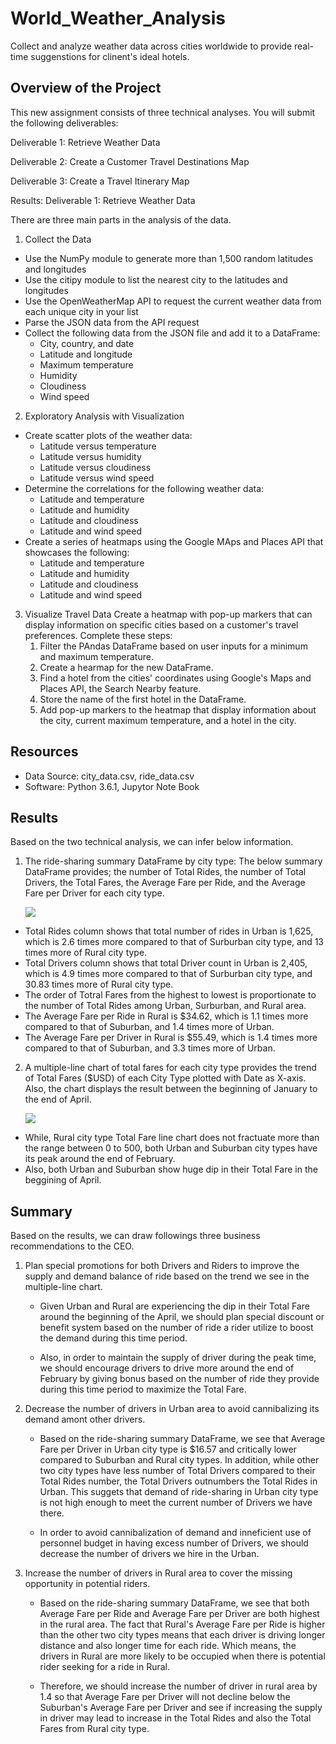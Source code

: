 # World_Weather_Analysis
Collect and analyze weather data across cities worldwide to provide real-time suggenstions for clinent's ideal hotels.

## Overview of the Project
This new assignment consists of three technical analyses. You will submit the following deliverables:

Deliverable 1: Retrieve Weather Data

Deliverable 2: Create a Customer Travel Destinations Map

Deliverable 3: Create a Travel Itinerary Map



Results:
Deliverable 1: Retrieve Weather Data


There are three main parts in the analysis of the data.
1. Collect the Data
  - Use the NumPy module to generate more than 1,500 random latitudes and longitudes
  - Use the citipy module to list the nearest city to the latitudes and longitudes
  - Use the OpenWeatherMap API to request the current weather data from each unique city in your list
  - Parse the JSON data from the API request
  - Collect the following data from the JSON file and add it to a DataFrame:
     + City, country, and date
     + Latitude and longitude
     + Maximum temperature
     + Humidity
     + Cloudiness
     + Wind speed
2. Exploratory Analysis with Visualization
  - Create scatter plots of the weather data:
     + Latitude versus temperature
     + Latitude versus humidity
     + Latitude versus cloudiness
     + Latitude versus wind speed
  - Determine the correlations for the following weather data:
     + Latitude and temperature
     + Latitude and humidity
     + Latitude and cloudiness
     + Latitude and wind speed
  - Create a series of heatmaps using the Google MAps and Places API that showcases the following:
     + Latitude and temperature
     + Latitude and humidity
     + Latitude and cloudiness
     + Latitude and wind speed 
3. Visualize Travel Data
   Create a heatmap with pop-up markers that can display information on specific cities based on a customer's travel preferences. Complete these steps:
   1. Filter the PAndas DataFrame based on user inputs for a minimum and maximum temperature.
   2. Create a hearmap for the new DataFrame.
   3. Find a hotel from the cities' coordinates using Google's Maps and Places API, the Search Nearby feature.
   4. Store the name of the first hotel in the DataFrame.
   5. Add pop-up markers to the heatmap that display information about the city, current maximum temperature, and a   hotel in the city.
 

## Resources
- Data Source: city_data.csv, ride_data.csv
- Software: Python 3.6.1, Jupytor Note Book

## Results
  Based on the two technical analysis, we can infer below information.
  
  1. The ride-sharing summary DataFrame by city type: The below summary DataFrame provides; the number of Total Rides, the number of Total Drivers, the Total Fares, the Average Fare per Ride, and the Average Fare per Driver for each city type.
  
      ![](analysis/PyBer_fare_summary_dataframe.png)
     
  - Total Rides column shows that total number of rides in Urban is 1,625, which is 2.6 times more compared to that of  Surburban city type, and 13 times more of Rural city type.
  - Total Drivers column shows that total Driver count in Urban is 2,405, which is 4.9 times more compared to that of  Surburban city type, and 30.83 times more of Rural city type.
  - The order of Totral Fares from the highest to lowest is proportionate to the number of Total Rides among Urban, Surburban, and Rural area.
  - The Average Fare per Ride in Rural is $34.62, which is 1.1 times more compared to that of Suburban, and 1.4 times more of Urban.
  - The Average Fare per Driver in Rural is $55.49, which is 1.4 times more compared to that of Suburban, and 3.3 times more of Urban.
  2. A multiple-line chart of total fares for each city type provides the trend of Total Fares ($USD) of each City Type plotted with Date as X-axis. Also, the chart displays the result between the beginning of January to the end of April.
  
      ![](analysis/PyBer_fare_summary.png)
  
  - While, Rural city type Total Fare line chart does not fractuate more than the range between 0 to 500, both Urban and Suburban city types have its peak around the end of February. 
  - Also, both Urban and Suburban show huge dip in their Total Fare in the beggining of April.
  
## Summary
   Based on the results, we can draw followings three business recommendations to the CEO.

  1. Plan special promotions for both Drivers and Riders to improve the supply and demand balance of ride based on the trend we see in the multiple-line chart.
    
     + Given Urban and Rural are experiencing the dip in their Total Fare around the beginning of the April, we should plan special discount or benefit system based on the number of ride a rider utilize to boost the demand during this time period.

     + Also, in order to maintain the supply of driver during the peak time, we should encourage drivers to drive more around the end of February by giving bonus based on the number of ride they provide during this time period to maximize the Total Fare.
  
  2. Decrease the number of drivers in Urban area to avoid cannibalizing its demand amont other drivers.
    
     + Based on the ride-sharing summary DataFrame, we see that Average Fare per Driver in Urban city type is $16.57 and critically lower compared to Suburban and Rural city types. In addition, while other two city types have less number of Total Drivers compared to their Total Rides number, the Total Drivers outnumbers the Total Rides in Urban. This suggets that demand of ride-sharing in Urban city type is not high enough to meet the current number of Drivers we have there. 

     + In order to avoid cannibalization of demand and inneficient use of personnel budget in having excess number of Drivers, we should decrease the number of drivers we hire in the Urban.

  3. Increase the number of drivers in Rural area to cover the missing opportunity in potential riders.
    
     + Based on the ride-sharing summary DataFrame, we see that both Average Fare per Ride and Average Fare per Driver are both highest in the rural area. The fact that Rural's Average Fare per Ride is higher than the other two city types means that each driver is driving longer distance and also longer time for each ride. Which means, the drivers in Rural are more likely to be occupied when there is potential rider seeking for a ride in Rural. 

     + Therefore, we should increase the number of driver in rural area by 1.4 so that Average Fare per Driver will not decline below the Suburban's Average Fare per Driver and see if increasing the supply in driver may lead to increase in the Total Rides and also the Total Fares from Rural city type.
  
